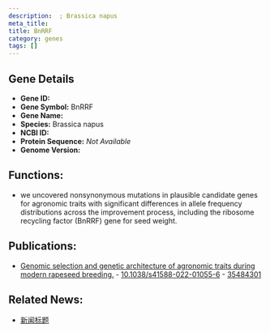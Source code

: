 ```yaml
---
description:  ; Brassica napus
meta_title:
title: BnRRF
category: genes
tags: []
---
```


## Gene Details
- **Gene ID:**	[](https://www.maizegdb.org/gene_center/gene/)
- **Gene Symbol:** BnRRF
- **Gene Name:** 
- **Species:** Brassica napus
- **NCBI ID:** [  ]()
- **Protein Sequence:** *Not Available*
- **Genome Version:** []()

## Functions:
   - we uncovered nonsynonymous mutations in plausible candidate genes for agronomic traits with significant differences in allele frequency distributions across the improvement process, including the ribosome recycling factor (BnRRF) gene for seed weight. 

## Publications:
   - [Genomic selection and genetic architecture of agronomic traits during modern rapeseed breeding.]( https://www.nature.com/articles/s41588-022-01055-6 ) - [10.1038/s41588-022-01055-6]( https://www.nature.com/articles/s41588-022-01055-6 ) - [35484301](https://pubmed.ncbi.nlm.nih.gov/35484301/)

## Related News:
   - [新闻标题](https://mp.weixin.qq.com/s?__biz=Mzg3MDEwNDEyMg==&mid=2247528819&idx=2&sn=2f5235d7df346c62e2f5eb5702733d0d&chksm=ce90dc26f9e75530e8a6271c4508a56b55b7fc7321c1018f05c86445b512d921452f878f677d&scene=27#wechat_redirect)
